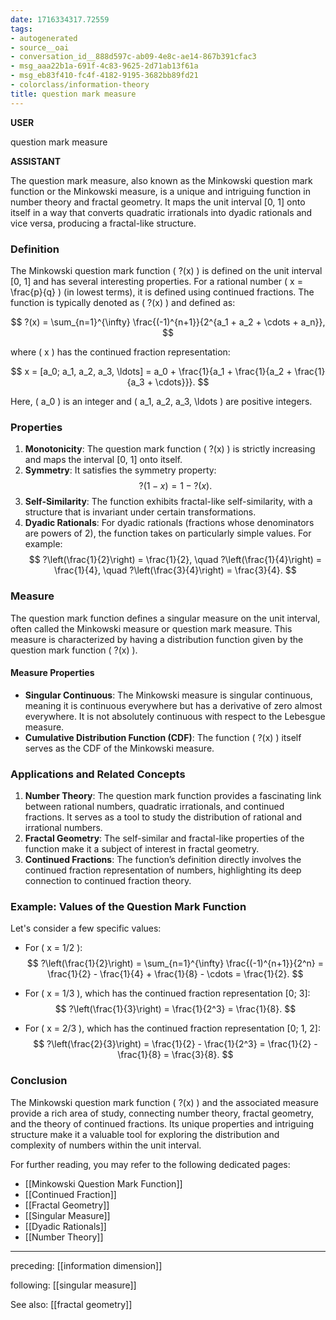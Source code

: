 ```yaml
---
date: 1716334317.72559
tags:
- autogenerated
- source__oai
- conversation_id__888d597c-ab09-4e8c-ae14-867b391cfac3
- msg_aaa22b1a-691f-4c83-9625-2d71ab13f61a
- msg_eb83f410-fc4f-4182-9195-3682bb89fd21
- colorclass/information-theory
title: question mark measure
---
```


**USER**

question mark measure


**ASSISTANT**

The question mark measure, also known as the Minkowski question mark function or the Minkowski measure, is a unique and intriguing function in number theory and fractal geometry. It maps the unit interval [0, 1] onto itself in a way that converts quadratic irrationals into dyadic rationals and vice versa, producing a fractal-like structure.

### Definition

The Minkowski question mark function \( ?(x) \) is defined on the unit interval [0, 1] and has several interesting properties. For a rational number \( x = \frac{p}{q} \) (in lowest terms), it is defined using continued fractions. The function is typically denoted as \( ?(x) \) and defined as:

$$
?(x) = \sum_{n=1}^{\infty} \frac{(-1)^{n+1}}{2^{a_1 + a_2 + \cdots + a_n}},
$$

where \( x \) has the continued fraction representation:

$$
x = [a_0; a_1, a_2, a_3, \ldots] = a_0 + \frac{1}{a_1 + \frac{1}{a_2 + \frac{1}{a_3 + \cdots}}}.
$$

Here, \( a_0 \) is an integer and \( a_1, a_2, a_3, \ldots \) are positive integers.

### Properties

1. **Monotonicity**: The question mark function \( ?(x) \) is strictly increasing and maps the interval [0, 1] onto itself.
2. **Symmetry**: It satisfies the symmetry property:
   $$
   ?(1 - x) = 1 - ?(x).
   $$
3. **Self-Similarity**: The function exhibits fractal-like self-similarity, with a structure that is invariant under certain transformations.
4. **Dyadic Rationals**: For dyadic rationals (fractions whose denominators are powers of 2), the function takes on particularly simple values. For example:
   $$
   ?\left(\frac{1}{2}\right) = \frac{1}{2}, \quad ?\left(\frac{1}{4}\right) = \frac{1}{4}, \quad ?\left(\frac{3}{4}\right) = \frac{3}{4}.
   $$

### Measure

The question mark function defines a singular measure on the unit interval, often called the Minkowski measure or question mark measure. This measure is characterized by having a distribution function given by the question mark function \( ?(x) \).

#### Measure Properties

- **Singular Continuous**: The Minkowski measure is singular continuous, meaning it is continuous everywhere but has a derivative of zero almost everywhere. It is not absolutely continuous with respect to the Lebesgue measure.
- **Cumulative Distribution Function (CDF)**: The function \( ?(x) \) itself serves as the CDF of the Minkowski measure.

### Applications and Related Concepts

1. **Number Theory**: The question mark function provides a fascinating link between rational numbers, quadratic irrationals, and continued fractions. It serves as a tool to study the distribution of rational and irrational numbers.
2. **Fractal Geometry**: The self-similar and fractal-like properties of the function make it a subject of interest in fractal geometry.
3. **Continued Fractions**: The function’s definition directly involves the continued fraction representation of numbers, highlighting its deep connection to continued fraction theory.

### Example: Values of the Question Mark Function

Let's consider a few specific values:

- For \( x = 1/2 \):
  $$
  ?\left(\frac{1}{2}\right) = \sum_{n=1}^{\infty} \frac{(-1)^{n+1}}{2^n} = \frac{1}{2} - \frac{1}{4} + \frac{1}{8} - \cdots = \frac{1}{2}.
  $$

- For \( x = 1/3 \), which has the continued fraction representation [0; 3]:
  $$
  ?\left(\frac{1}{3}\right) = \frac{1}{2^3} = \frac{1}{8}.
  $$

- For \( x = 2/3 \), which has the continued fraction representation [0; 1, 2]:
  $$
  ?\left(\frac{2}{3}\right) = \frac{1}{2} - \frac{1}{2^3} = \frac{1}{2} - \frac{1}{8} = \frac{3}{8}.
  $$

### Conclusion

The Minkowski question mark function \( ?(x) \) and the associated measure provide a rich area of study, connecting number theory, fractal geometry, and the theory of continued fractions. Its unique properties and intriguing structure make it a valuable tool for exploring the distribution and complexity of numbers within the unit interval.

For further reading, you may refer to the following dedicated pages:
- [[Minkowski Question Mark Function]]
- [[Continued Fraction]]
- [[Fractal Geometry]]
- [[Singular Measure]]
- [[Dyadic Rationals]]
- [[Number Theory]]


---

preceding: [[information dimension]]  


following: [[singular measure]]

See also: [[fractal geometry]]